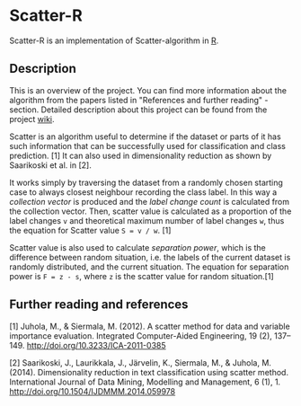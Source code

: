 Scatter-R
=========

Scatter-R is an implementation of Scatter-algorithm in [R](https://r-project.org).

Description
-----------

This is an overview of the project. You can find more information about the algorithm from the papers listed in "References and further reading" -section. Detailed description about this project can be found from the project [wiki](https://github.com/Tommytronic/Scatter-R/wiki).

Scatter is an algorithm useful to determine if the dataset or parts of it has such information that can be successfully used for classification and class prediction. [1] It can also used in dimensionality reduction as shown by Saarikoski et al. in [2].

It works simply by traversing the dataset from a randomly chosen starting case to always closest neighbour recording the class label. In this way a *collection vector* is produced and the *label change count* is calculated from the collection vector. Then, scatter value is calculated as a proportion of the label changes `v` and theoretical maximum number of label changes `w`, thus the equation for Scatter value `S = v / w`. [1]

Scatter value is also used to calculate *separation power*, which is the difference between random situation, i.e. the labels of the current dataset is randomly distributed, and the current situation. The equation for separation power is `F = z - s`, where `z` is the scatter value for random situation.[1]

Further reading and references
------------------------------

[1] Juhola, M., & Siermala, M. (2012). A scatter method for data and variable importance evaluation. Integrated Computer-Aided Engineering, 19 (2), 137–149. http://doi.org/10.3233/ICA-2011-0385

[2] Saarikoski, J., Laurikkala, J., Järvelin, K., Siermala, M., & Juhola, M. (2014). Dimensionality reduction in text classification using scatter method. International Journal of Data Mining, Modelling and Management, 6 (1), 1. http://doi.org/10.1504/IJDMMM.2014.059978
